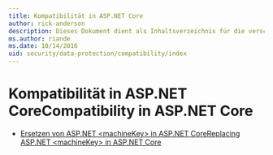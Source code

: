 ```yaml
---
title: Kompatibilität in ASP.NET Core
author: rick-anderson
description: Dieses Dokument dient als Inhaltsverzeichnis für die verschiedenen Themen zur Kompatibilität im Rahmen des Schutzes von Daten in ASP.NET Core.
ms.author: riande
ms.date: 10/14/2016
uid: security/data-protection/compatibility/index
---
```

# <a name="compatibility-in-aspnet-core"></a><span data-ttu-id="ca453-103">Kompatibilität in ASP.NET Core</span><span class="sxs-lookup"><span data-stu-id="ca453-103">Compatibility in ASP.NET Core</span></span>

* [<span data-ttu-id="ca453-104">Ersetzen von ASP.NET \<machineKey> in ASP.NET Core</span><span class="sxs-lookup"><span data-stu-id="ca453-104">Replacing ASP.NET \<machineKey> in ASP.NET Core</span></span>](xref:security/data-protection/compatibility/replacing-machinekey)
